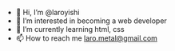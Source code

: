 - 👋 Hi, I’m @laroyishi
- 👀 I’m interested in becoming a web developer
- 🌱 I’m currently learning html, css
- 📫 How to reach me laro.metal@gmail.com
